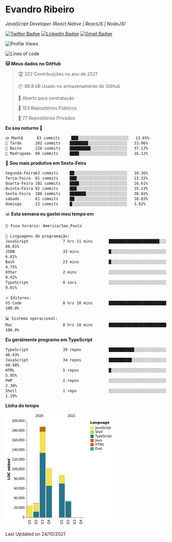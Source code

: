 # Evandro **Ribeiro**

*JavaScript Developer (React Native | ReactJS | NodeJS)*

[![Twitter Badge](https://img.shields.io/badge/-@ribeiroevandro-201B2D?style=flat-square&labelColor=201B2D&logo=twitter&logoColor=white&link=https://twitter.com/ribeiroevandro)](https://twitter.com/ribeiroevandro) 
[![Linkedin Badge](https://img.shields.io/badge/-Evandro%20Ribeiro-201B2D?style=flat-square&logo=Linkedin&logoColor=white&link=https://www.linkedin.com/in/ribeiroevandro)](https://www.linkedin.com/in/ribeiroevandro) 
[![Gmail Badge](https://img.shields.io/badge/-oi@ribeiroevandro.com.br-201B2D?style=flat-square&logo=Gmail&logoColor=white&link=mailto:oi@ribeiroevandro.com.br)](mailto:oi@ribeiroevandro.com.br)


<!--START_SECTION:waka-->
![Profile Views](http://img.shields.io/badge/Visualizac%C3%B5es%20do%20perfil-1-blue)

![Lines of code](https://img.shields.io/badge/Desde%20o%20Hello%20World%20eu%20escrevi-466053%20linhas%20de%20c%C3%B3digo-blue)

**🐱 Meus dados no GitHub** 

> 🏆 322 Contribuições no ano de 2021
 > 
> 📦 98.8 kB Usado no armazenamento do GitHub 
 > 
> 💼 Aberto para contratação
 > 
> 📜 153 Repositórios Públicos 
 > 
> 🔑 77 Repositórios Privados  
 > 
**Eu sou noturno 🦉** 

```text
🌞 Manhã      83 commits     ███░░░░░░░░░░░░░░░░░░░░░░   13.65% 
🌆 Tarde      201 commits    ████████░░░░░░░░░░░░░░░░░   33.06% 
🌃 Noite      226 commits    █████████░░░░░░░░░░░░░░░░   37.17% 
🌙 Madrugada  98 commits     ████░░░░░░░░░░░░░░░░░░░░░   16.12%

```
📅 **Sou mais produtivo em Sexta-Feira** 

```text
Segunda-Feira63 commits     ██░░░░░░░░░░░░░░░░░░░░░░░   10.36% 
Terça-Feira  81 commits     ███░░░░░░░░░░░░░░░░░░░░░░   13.32% 
Quarta-Feira 101 commits    ████░░░░░░░░░░░░░░░░░░░░░   16.61% 
Quinta-Feira 92 commits     ███░░░░░░░░░░░░░░░░░░░░░░   15.13% 
Sexta-Feira  188 commits    ███████░░░░░░░░░░░░░░░░░░   30.92% 
sábado       61 commits     ██░░░░░░░░░░░░░░░░░░░░░░░   10.03% 
domingo      22 commits     █░░░░░░░░░░░░░░░░░░░░░░░░   3.62%

```


📊 **Esta semana eu gastei meu tempo em** 

```text
⌚︎ Fuso horário: America/Sao_Paulo

💬 Linguagens de programação: 
JavaScript               7 hrs 11 mins       ██████████████████████░░░   88.01% 
JSON                     33 mins             █░░░░░░░░░░░░░░░░░░░░░░░░   6.81% 
Bash                     23 mins             █░░░░░░░░░░░░░░░░░░░░░░░░   4.75% 
Other                    2 mins              ░░░░░░░░░░░░░░░░░░░░░░░░░   0.42% 
TypeScript               0 secs              ░░░░░░░░░░░░░░░░░░░░░░░░░   0.01%

🔥 Editores: 
VS Code                  8 hrs 10 mins       █████████████████████████   100.0%

💻 Sistema operacional: 
Mac                      8 hrs 10 mins       █████████████████████████   100.0%

```

**Eu geralmente programo em TypeScript** 

```text
TypeScript               39 repos            ███████████░░░░░░░░░░░░░░   46.43% 
JavaScript               34 repos            ██████████░░░░░░░░░░░░░░░   40.48% 
HTML                     5 repos             █░░░░░░░░░░░░░░░░░░░░░░░░   5.95% 
PHP                      2 repos             ░░░░░░░░░░░░░░░░░░░░░░░░░   2.38% 
Shell                    1 repo              ░░░░░░░░░░░░░░░░░░░░░░░░░   1.19%

```


**Linha do tempo**

![Chart not found](https://raw.githubusercontent.com/ribeiroevandro/ribeiroevandro/master/charts/bar_graph.png) 


 Last Updated on 24/10/2021
<!--END_SECTION:waka-->
